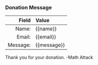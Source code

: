 ### Donation Message

| Field    | Value       |
| --------:|:----------- |
| Name:    | {{name}}    |
| Email:   | {{email}}   |
| Message: | {{message}} |

Thank you for your donation.
-Math Attack
